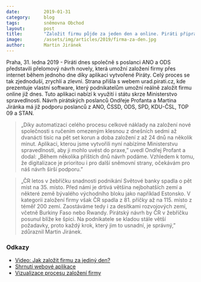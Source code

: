 ```yaml
---
date:         2019-01-31
category:     blog
tags:         sněmovna Obchod
layout:       post
title:        "Založit firmu půjde za jeden den a online. Piráti připravili potřebnou legislativu"
image:        /assets/img/articles/2019/firma-za-den.jpg 
author:       Martin Jiránek
---
```


Praha, 31. ledna 2019 - Piráti dnes společně s poslanci ANO a ODS představili přelomový návrh novely, která umožní založení firmy přes internet během jednoho dne díky aplikaci vytvořené Piráty. Celý proces se tak zjednoduší, zrychlí a zlevní. Strana přišla s webem urad.pirati.cz, kde prezentuje vlastní software, který podnikatelům umožní reálně založit firmu online již dnes. Tuto aplikaci nabízí k využití i státu skrze Ministerstvo spravedlnosti. Návrh pirátských poslanců Ondřeje Profanta a Martina Jiránka má již podporu poslanců z ANO, ČSSD, ODS, SPD, KDU-ČSL, TOP 09 a STAN.

> „Díky automatizaci celého procesu celkové náklady na založení nové společnosti s ručením omezeným klesnou z dnešních sedmi až dvanácti tisíc na pět set korun a doba založení z až 24 dnů na několik minut. Aplikaci, kterou jsme vytvořili nyní nabízíme Ministerstvu spravedlnosti, aby ji mohlo uvést do praxe,” uvedl Ondřej Profant a dodal: „Během několika příštích dnů návrh podáme. Vzhledem k tomu, že digitalizace je prioritou i pro další sněmovní strany, očekávám pro náš návrh širší podporu.”

> „ČR letos v žebříčku snadnosti podnikání Světové banky spadla o pět míst na 35. místo. Před námi je drtivá většina nejbohatších zemí a některé země bývalého východního bloku jako například Estonsko. V kategorii založení firmy však ČR spadla z 81. příčky až na 115. místo z téměř 200 zemí. Zaostáváme tedy i za desítkami rozvojových zemí, včetně Burkiny Faso nebo Rwandy. Pirátský návrh by ČR v žebříčku posunul blíže ke špici. Na podnikatele se kladou stále větší požadavky, proto každý krok, který jim to usnadní, je správný,” zdůraznil Martin Jiránek. 

### Odkazy

* [Video: Jak založit firmu za jediný den?](https://www.youtube.com/watch?v=sallkAB2pmc)
* [Shrnutí webové aplikace](https://github.com/pirati-web/pirati.cz/tree/gh-pages/assets/pdf/fds.pdf)
* [Vizualizace procesu založení firmy](https://github.com/pirati-web/pirati.cz/tree/gh-pages/assets/pdf/fdsg.pdf)



